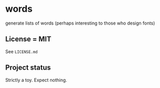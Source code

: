 # words
generate lists of words (perhaps interesting to those who design fonts)


## License = MIT

See `LICENSE.md`


## Project status

Strictly a toy. Expect nothing.
